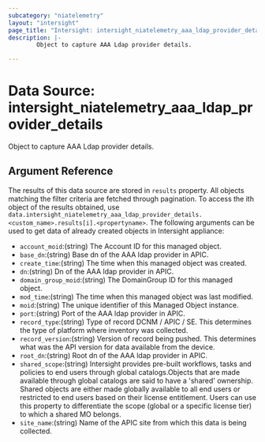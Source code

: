 ```yaml
---
subcategory: "niatelemetry"
layout: "intersight"
page_title: "Intersight: intersight_niatelemetry_aaa_ldap_provider_details"
description: |-
        Object to capture AAA Ldap provider details.

---
```


# Data Source: intersight_niatelemetry_aaa_ldap_provider_details
Object to capture AAA Ldap provider details.
## Argument Reference
The results of this data source are stored in `results` property.
All objects matching the filter criteria are fetched through pagination.
To access the ith object of the results obtained, use `data.intersight_niatelemetry_aaa_ldap_provider_details.<custom_name>.results[i].<propertyname>`.
The following arguments can be used to get data of already created objects in Intersight appliance:
* `account_moid`:(string) The Account ID for this managed object. 
* `base_dn`:(string) Base dn of the AAA ldap provider in APIC. 
* `create_time`:(string) The time when this managed object was created. 
* `dn`:(string) Dn of the AAA ldap provider in APIC. 
* `domain_group_moid`:(string) The DomainGroup ID for this managed object. 
* `mod_time`:(string) The time when this managed object was last modified. 
* `moid`:(string) The unique identifier of this Managed Object instance. 
* `port`:(string) Port of the AAA ldap provider in APIC. 
* `record_type`:(string) Type of record DCNM / APIC / SE. This determines the type of platform where inventory was collected. 
* `record_version`:(string) Version of record being pushed. This determines what was the API version for data available from the device. 
* `root_dn`:(string) Root dn of the AAA ldap provider in APIC. 
* `shared_scope`:(string) Intersight provides pre-built workflows, tasks and policies to end users through global catalogs.Objects that are made available through global catalogs are said to have a 'shared' ownership. Shared objects are either made globally available to all end users or restricted to end users based on their license entitlement. Users can use this property to differentiate the scope (global or a specific license tier) to which a shared MO belongs. 
* `site_name`:(string) Name of the APIC site from which this data is being collected. 
 
